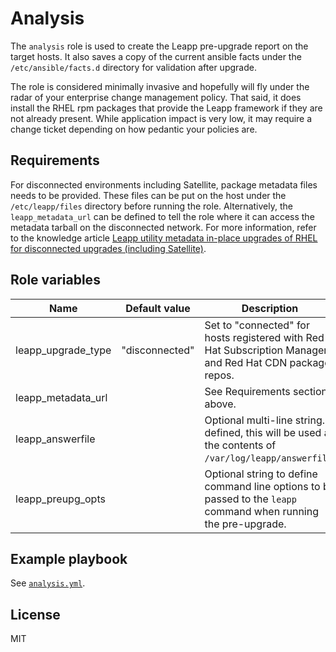 # Analysis

The `analysis` role is used to create the Leapp pre-upgrade report on the target hosts. It also saves a copy of the current ansible facts under the `/etc/ansible/facts.d` directory for validation after upgrade.

The role is considered minimally invasive and hopefully will fly under the radar of your enterprise change management policy. That said, it does install the RHEL rpm packages that provide the Leapp framework if they are not already present. While application impact is very low, it may require a change ticket depending on how pedantic your policies are.

## Requirements

For disconnected environments including Satellite, package metadata files needs to be provided. These files can be put on the host under the `/etc/leapp/files` directory before running the role. Alternatively, the `leapp_metadata_url` can be defined to tell the role where it can access the metadata tarball on the disconnected network. For more information, refer to the knowledge article [Leapp utility metadata in-place upgrades of RHEL for disconnected upgrades (including Satellite)](https://access.redhat.com/articles/3664871).

## Role variables

| Name                    | Default value         | Description                                         |
|-------------------------|-----------------------|-----------------------------------------------------|
| leapp_upgrade_type      | "disconnected"        | Set to "connected" for hosts registered with Red Hat Subscription Manager and Red Hat CDN package repos. |
| leapp_metadata_url      |                       | See Requirements section above.                     |
| leapp_answerfile        |                       | Optional multi-line string. If defined, this will be used as the contents of `/var/log/leapp/answerfile`. |
| leapp_preupg_opts       |                       | Optional string to define command line options to be passed to the `leapp` command when running the pre-upgrade. |

## Example playbook

See [`analysis.yml`](../../playbooks/analysis.yml).

## License

MIT
